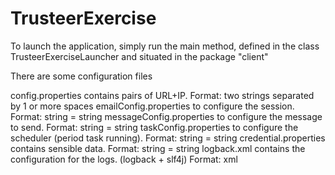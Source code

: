 # TrusteerExercise

To launch the application, simply run the main method, defined in the class TrusteerExerciseLauncher and situated in the package "client"

There are some configuration files 

config.properties contains pairs of URL+IP. Format: two strings separated by 1 or more spaces
emailConfig.properties to configure the session. Format: string = string
messageConfig.properties to configure the message to send. Format: string = string
taskConfig.properties to configure the scheduler (period task running). Format: string = string
credential.properties contains sensible data. Format: string = string
logback.xml contains the configuration for the logs. (logback + slf4j) Format: xml

